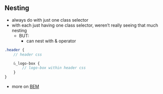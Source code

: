 ## Nesting
- always do with just one class selector
- with each just having one class selector, weren’t really seeing that much nesting
	- BUT: 
		- can nest with & operator
```scss
.header {
	// header css

	&_logo-box {
		// logo-box within header css
	}
}
```

- more on [BEM](http://getbem.com/introduction/)